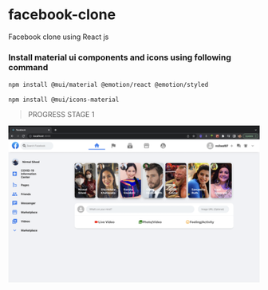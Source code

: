 # facebook-clone
Facebook clone using React js

### Install material ui components and icons using following command
```
npm install @mui/material @emotion/react @emotion/styled
```
```
npm install @mui/icons-material
```

> PROGRESS STAGE 1

![](https://github.com/NirmalSilwal/facebook-clone/blob/main/images/fbclone1.png)
